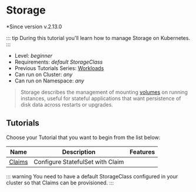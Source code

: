 # Storage

*Since version  v.2.13.0

::: tip
During this tutorial you'll learn how to manage Storage on Kubernetes.
:::

* Level: *beginner*
* Requirements: *default StorageClass*
* Previous Tutorials Series: [Workloads](/tutorials/workloads/)
* Can run on Cluster: *any*
* Can run on Namespace: *any*

> Storage describes the management of mounting [volumes](https://kubernetes.io/docs/concepts/storage/volumes/) on running instances, useful for stateful applications that want persistence of disk data across restarts or upgrades.

## Tutorials

Choose your Tutorial that you want to begin from the list below:

| Name                               | Description                      | Features |
|------------------------------------|----------------------------------|----------|
| [Claims](tutorials/storage/claims/) | Configure StatefulSet with Claim |          |

::: warning
You need to have a default StorageClass configured in your cluster so that Claims can be provisioned.
:::
